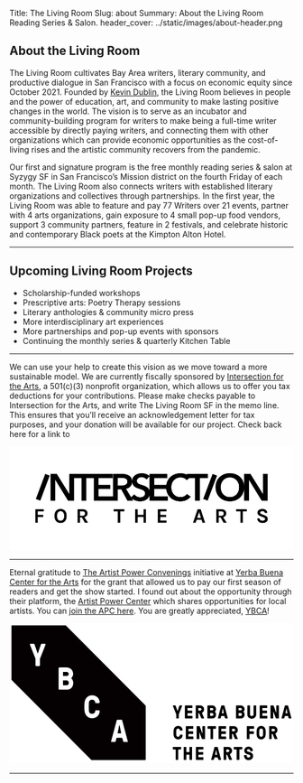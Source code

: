 Title: The Living Room
Slug: about
Summary: About the Living Room Reading Series & Salon.
header_cover: ../static/images/about-header.png


## About the Living Room

The Living Room cultivates Bay Area writers, literary community, and productive dialogue in San Francisco with a focus on economic equity since October 2021. Founded by <a href="https://kevindublin.com/" target="_blank">Kevin Dublin</a>, the Living Room believes in people and the power of education, art, and community to make lasting positive changes in the world. The vision is to serve as an incubator and community-building program for writers to make being a full-time writer accessible by directly paying writers, and connecting them with other organizations which can provide economic opportunities as the cost-of-living rises and the artistic community recovers from the pandemic.

Our first and signature program is the free monthly reading series & salon at Syzygy SF in San Francisco’s Mission district on the fourth Friday of each month. The Living Room also connects writers with established literary organizations and collectives through partnerships. In the first year, the Living Room was able to feature and pay 77 Writers over 21 events, partner with 4 arts organizations, gain exposure to 4 small pop-up food vendors, support 3 community partners, feature in 2 festivals, and celebrate historic and contemporary Black poets at the Kimpton Alton Hotel.

---

## Upcoming Living Room Projects

- Scholarship-funded workshops
- Prescriptive arts: Poetry Therapy sessions
- Literary anthologies & community micro press
- More interdisciplinary art experiences
- More partnerships and pop-up events with sponsors
- Continuing the monthly series & quarterly Kitchen Table

---

We can use your help to create this vision as we move toward a more sustainable model. We are currently fiscally sponsored by [Intersection for the Arts](https://theintersection.org/), a 501(c)(3) nonprofit organization, which allows us to offer you tax deductions for your contributions. Please make checks payable to Intersection for the Arts, and write The Living Room SF in the memo line. This ensures that you’ll receive an acknowledgement letter for tax purposes, and your donation will be available for our project. Check back here for a link to 

![Intersection for the Arts Logo](../static/images/intersection-logo.png)

---

Eternal gratitude to [The Artist Power Convenings](https://ybca.org/artist-power-convenings/) initiative at [Yerba Buena Center for the Arts](https://ybca.org/) for the grant that allowed us to pay our first season of readers and get the show started. I found out about the opportunity through their platform, the [Artist Power Center](https://ybca.org/artist-power-center/) which shares opportunities for local artists. You can [join the APC here](https://artistpowercenter.org/). You are greatly appreciated, [YBCA](https://www.instagram.com/ybca/)!

![Yerba Buena Center for the Arts Logo](../static/images/ybca-logo.png)

---
